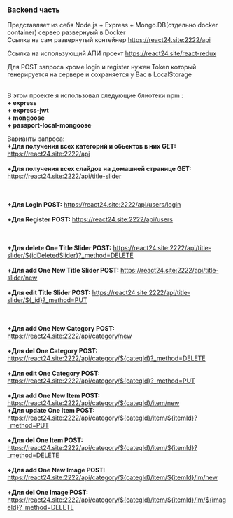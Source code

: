 ### Backend часть 
Представляет из себя Node.js + Express + Mongo.DB(отдельно docker container) сервер развернуый в Docker
</br>
Cсылка на сам развернутый контейнер https://react24.site:2222/api
</br>

Ссылка на использующий АПИ проект https://react24.site/react-redux
</br>

Для POST запроса кроме  login и register нужен Token который генерируется на сервере и сохраняется у Вас в LocalStorage</br>
</br>


В этом проекте я использовал следующие блиотеки npm :</br>
**+ express**</br>
**+ express-jwt**</br>
**+ mongoose**</br>
**+ passport-local-mongoose**</br>



Варианты запроса: </br>
**+Для получения всех категорий и обьектов в них GET:**  https://react24.site:2222/api </br></br>
**+Для получения всех слайдов на домашней странице GET:**  https://react24.site:2222/api/title-slider </br></br></br>

**+Для LogIn POST:**  https://react24.site:2222/api/users/login </br></br>
**+Для Register POST:**  https://react24.site:2222/api/users </br></br></br>

**+Для delete One Title Slider POST:**  https://react24.site:2222/api/title-slider/${idDeletedSlider}?_method=DELETE </br></br>
**+Для add One New Title Slider POST:**  https://react24.site:2222/api/title-slider/new </br></br>
**+Для edit Title Slider POST:**  https://react24.site:2222/api/title-slider/${_id}?_method=PUT </br></br></br>



**+Для add One New Category POST:**  https://react24.site:2222/api/category/new </br></br>
**+Для del One Category POST:**  https://react24.site:2222/api/category/${categId}?_method=DELETE </br></br>
**+Для edit One Category POST:**  https://react24.site:2222/api/category/${categId}?_method=PUT </br></br>
**+Для add One New Item POST:**  https://react24.site:2222/api/category/${categId}/item/new </br>
**+Для update One Item POST:**  https://react24.site:2222/api/category/${categId}/item/${itemId}?_method=PUT </br></br>
**+Для del One Item POST:**  https://react24.site:2222/api/category/${categId}/item/${itemId}?_method=DELETE </br></br>
**+Для add One New Image POST:**  https://react24.site:2222/api/category/${categId}/item/${itemId}/im/new </br></br>
**+Для del One Image POST:**  https://react24.site:2222/api/category/${categId}/item/${itemId}/im/${imageId}?_method=DELETE </br></br>




